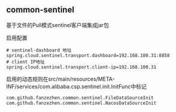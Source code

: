 common-sentinel
------------------------------------------   
基于文件的Pull模式sentinel客户端集成jar包

启用配置

    # sentinel-dashboard 地址
    spring.cloud.sentinel.transport.dashboard=192.168.100.31:8858
    # client IP地址
    spring.cloud.sentinel.transport.client-ip=192.168.100.31


启用的动态规则在src/main/resources/META-INF/services/com.alibaba.csp.sentinel.init.InitFunc中标记
    
    com.github.fanzezhen.common.sentinel.FileDataSourceInit
    com.github.fanzezhen.common.sentinel.NacosDataSourceInit